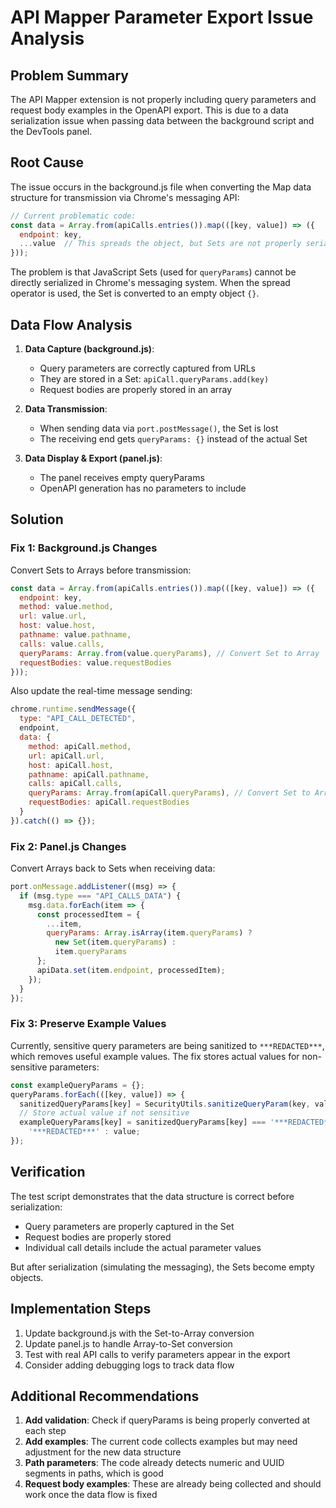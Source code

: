 # API Mapper Parameter Export Issue Analysis

## Problem Summary

The API Mapper extension is not properly including query parameters and request body examples in the OpenAPI export. This is due to a data serialization issue when passing data between the background script and the DevTools panel.

## Root Cause

The issue occurs in the background.js file when converting the Map data structure for transmission via Chrome's messaging API:

```javascript
// Current problematic code:
const data = Array.from(apiCalls.entries()).map(([key, value]) => ({
  endpoint: key,
  ...value  // This spreads the object, but Sets are not properly serialized
}));
```

The problem is that JavaScript Sets (used for `queryParams`) cannot be directly serialized in Chrome's messaging system. When the spread operator is used, the Set is converted to an empty object `{}`.

## Data Flow Analysis

1. **Data Capture (background.js)**:
   - Query parameters are correctly captured from URLs
   - They are stored in a Set: `apiCall.queryParams.add(key)`
   - Request bodies are properly stored in an array

2. **Data Transmission**:
   - When sending data via `port.postMessage()`, the Set is lost
   - The receiving end gets `queryParams: {}` instead of the actual Set

3. **Data Display & Export (panel.js)**:
   - The panel receives empty queryParams
   - OpenAPI generation has no parameters to include

## Solution

### Fix 1: Background.js Changes

Convert Sets to Arrays before transmission:

```javascript
const data = Array.from(apiCalls.entries()).map(([key, value]) => ({
  endpoint: key,
  method: value.method,
  url: value.url,
  host: value.host,
  pathname: value.pathname,
  calls: value.calls,
  queryParams: Array.from(value.queryParams), // Convert Set to Array
  requestBodies: value.requestBodies
}));
```

Also update the real-time message sending:

```javascript
chrome.runtime.sendMessage({
  type: "API_CALL_DETECTED",
  endpoint,
  data: {
    method: apiCall.method,
    url: apiCall.url,
    host: apiCall.host,
    pathname: apiCall.pathname,
    calls: apiCall.calls,
    queryParams: Array.from(apiCall.queryParams), // Convert Set to Array
    requestBodies: apiCall.requestBodies
  }
}).catch(() => {});
```

### Fix 2: Panel.js Changes

Convert Arrays back to Sets when receiving data:

```javascript
port.onMessage.addListener((msg) => {
  if (msg.type === "API_CALLS_DATA") {
    msg.data.forEach(item => {
      const processedItem = {
        ...item,
        queryParams: Array.isArray(item.queryParams) ? 
          new Set(item.queryParams) : 
          item.queryParams
      };
      apiData.set(item.endpoint, processedItem);
    });
  }
});
```

### Fix 3: Preserve Example Values

Currently, sensitive query parameters are being sanitized to `***REDACTED***`, which removes useful example values. The fix stores actual values for non-sensitive parameters:

```javascript
const exampleQueryParams = {};
queryParams.forEach(([key, value]) => {
  sanitizedQueryParams[key] = SecurityUtils.sanitizeQueryParam(key, value);
  // Store actual value if not sensitive
  exampleQueryParams[key] = sanitizedQueryParams[key] === '***REDACTED***' ? 
    '***REDACTED***' : value;
});
```

## Verification

The test script demonstrates that the data structure is correct before serialization:

- Query parameters are properly captured in the Set
- Request bodies are properly stored
- Individual call details include the actual parameter values

But after serialization (simulating the messaging), the Sets become empty objects.

## Implementation Steps

1. Update background.js with the Set-to-Array conversion
2. Update panel.js to handle Array-to-Set conversion
3. Test with real API calls to verify parameters appear in the export
4. Consider adding debugging logs to track data flow

## Additional Recommendations

1. **Add validation**: Check if queryParams is being properly converted at each step
2. **Add examples**: The current code collects examples but may need adjustment for the new data structure
3. **Path parameters**: The code already detects numeric and UUID segments in paths, which is good
4. **Request body examples**: These are already being collected and should work once the data flow is fixed